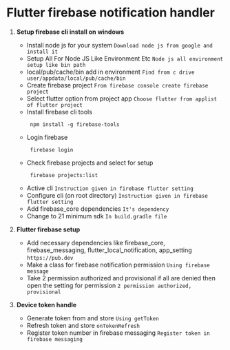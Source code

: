 # **Flutter firebase notification handler**

1. **Setup firebase cli install on windows**
    - Install node js for your system `Download node js from google and install it`
    - Setup All For Node JS Like Environment Etc `Node js all environment setup like bin path`
    - local/pub/cache/bin add in environment `Find from c drive user/appdata/local/pub/cache/bin`
    - Create firebase project `From firebase console create firebase project`
    - Select flutter option from project app `Choose flutter from applist of flutter project`
    - Install firebase cli tools
      ```shell
       npm install -g firebase-tools
      ```
    - Login firebase
      ```shell
       firebase login
      ```
    - Check firebase projects and select for setup
      ```shell
       firebase projects:list
      ```
    - Active cli `Instruction given in firebase flutter setting`
    - Configure cli (on root directory) `Instruction given in firebase flutter setting`
    - Add firebase_core dependencies `It's dependency`
    - Change to 21 minimum sdk `In build.gradle file`

2. **Flutter firebase setup**
    - Add necessary dependencies like firebase_core, firebase_messaging, flutter_local_notification,
      app_setting `https://pub.dev`
    - Make a class for firebase notification permission `Using firebase message`
    - Take 2 permission authorized and provisional if all are denied then open the setting for
      permission `2 permission authorized, provisional`

3. **Device token handle**
    - Generate token from and store `Using getToken`
    - Refresh token and store `onTokenRefresh`
    - Register token number in firebase messaging `Register token in firebase messaging` 